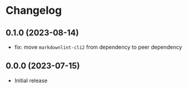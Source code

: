 # Changelog

## 0.1.0 (2023-08-14)

 - fix: move `markdownlint-cli2` from dependency to peer dependency

## 0.0.0 (2023-07-15)

 - Initial release
